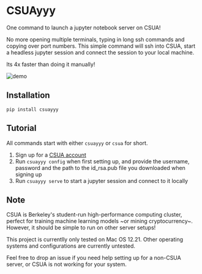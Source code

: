 # CSUAyyy

One command to launch a jupyter notebook server on CSUA! 

No more opening multiple terminals, typing in long ssh commands and copying over port numbers. 
This simple command will ssh into CSUA, start a headless jupyter session and connect the session to your local machine.

Its 4x faster than doing it manually!

![demo](https://i.imgur.com/A2YKoOt.gif)

## Installation

```
pip install csuayyy
```

## Tutorial

All commands start with either `csuayyy` or `csua` for short. 

1. Sign up for a [CSUA account](https://www.csua.berkeley.edu/)
2. Run `csuayyy config` when first setting up, and provide the username, password and the path to the id_rsa.pub file you downloaded when signing up
3. Run `csuayyy serve` to start a jupyter session and connect to it locally

## Note

CSUA is Berkeley's student-run high-performance computing cluster, perfect for training machine learning models ~or mining cryptocurrency~. 
However, it should be simple to run on other server setups! 

This project is currentlly only tested on Mac OS 12.21. Other operating systems and configurations are currently untested.

Feel free to drop an issue if you need help setting up for a non-CSUA server, or CSUA is not working for your system.


